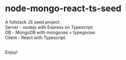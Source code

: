 # node-mongo-react-ts-seed
A fullstack JS seed project.<br/>
Server - nodejs with Express on Typescript.<br/>
DB - MongoDB with mongoose + typegoose.<br/>
Client - React with Typescript.<br/>
<br/>

Enjoy!
